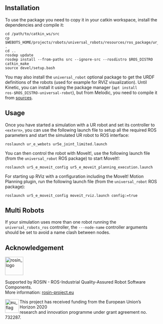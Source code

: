 ## Installation

To use the package you need to copy it in your catkin workspace, install the dependencies and compile it:
```shell
cd /path/to/catkin_ws/src
cp $WEBOTS_HOME/projects/robots/universal_robots/resources/ros_package/ur_e_webots .
cd ..
rosdep update
rosdep install --from-paths src --ignore-src --rosdistro $ROS_DISTRO
catkin_make
source devel/setup.bash
```

You may also install the `universal_robot` optional package to get the URDF definitions of the robots (used for example for RVIZ visualization).
Until Kinetic, you can install it using the package manager (`apt install ros-$ROS_DISTRO-universal-robot`), but from Melodic, you need to compile it from [sources](https://github.com/ros-industrial/universal_robot/tree/melodic-devel).

## Usage

Once you have started a simulation with a UR robot and set its controller to `<extern>`, you can use the following launch file to setup all the required ROS parameters and start the simulated UR robot to ROS interface:

```
roslaunch ur_e_webots ur5e_joint_limited.launch
```

You can then control the robot with MoveIt!, use the following launch file (from the `universal_robot` ROS package) to start MoveIt!:

```
roslaunch ur5_e_moveit_config ur5_e_moveit_planning_execution.launch
```

For starting up RViz with a configuration including the MoveIt! Motion Planning plugin, run the following launch file (from the `universal_robot` ROS package):

```
roslaunch ur5_e_moveit_config moveit_rviz.launch config:=true
```

## Multi Robots

If your simulation uses more than one robot running the `universal_robots_ros` controller, the `---node-name` controller arguments should be set to avoid a name clash between nodes.

## Acknowledgement

<a href="http://rosin-project.eu">
  <img src="http://rosin-project.eu/wp-content/uploads/rosin_ack_logo_wide.png"
       alt="rosin_logo" height="60" >
</a></br>

Supported by ROSIN - ROS-Industrial Quality-Assured Robot Software Components.  
More information: <a href="http://rosin-project.eu">rosin-project.eu</a>

<img src="http://rosin-project.eu/wp-content/uploads/rosin_eu_flag.jpg"
     alt="eu_flag" height="45" align="left" >  

This project has received funding from the European Union’s Horizon 2020  
research and innovation programme under grant agreement no. 732287.
